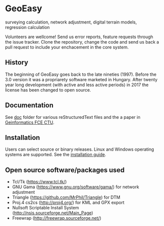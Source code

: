 # GeoEasy
surveying calculation, network adjustment, digital terrain models, regression calculation

Volunteers are wellcome! Send us error reports, feature requests through the issue tracker. 
Clone the repository, change the code and send us back a pull request to include your
enchacement in the core system.

## History

The beginning of GeoEasy goes back to the late nineties (1997). Before the 3.0 
version it was a propriarety software marketed in Hungary. After twenty
year long development (with active and less active periods) in 2017 the license
has been changed to open source.

## Documentation

See [doc](./doc) folder for various reStructuredText files and the a paper in [Geinformatics FCE CTU](https://ojs.cvut.cz/ojs/index.php/gi/article/view/gi.17.2.1.).

## Installation

Users can select source or binary releases. Linux and Windows operating
systems are supported. See the [installation guide](doc/install.rst).

## Open source software/packages used

* Tcl/Tk (https://www.tcl.tk/)
* GNU Gama (https://www.gnu.org/software/gama/) for network adjustment
* Triangle (https://github.com/MrPhil/Triangle) for DTM
* Proj.4 cs2cs (http://proj4.org/) for KML and GPX export
* Nullsoft Scriptable Install System (http://nsis.sourceforge.net/Main_Page)
* Freewrap (http://freewrap.sourceforge.net/)
